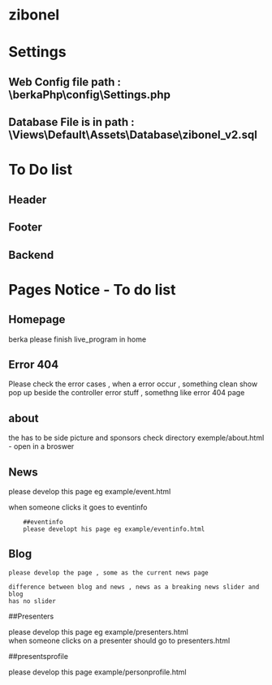 # zibonel

# Settings
## Web Config file path : \berkaPhp\config\Settings.php

## Database File is in path : \Views\Default\Assets\Database\zibonel_v2.sql

# To Do list

## Header
## Footer
## Backend


# Pages Notice - To do list

## Homepage
berka please finish live_program in home


## Error 404
Please check the error cases , when a error occur , something
clean show pop up beside the controller error stuff , somethng like
error 404 page

## about
the has to be side picture and sponsors check directory exemple/about.html - open in a broswer

## News



 please develop this page eg example/event.html

 when someone clicks it goes to eventinfo

        ##eventinfo
        please developt his page eg example/eventinfo.html

 ##  Blog

    please develop the page , some as the current news page

    difference between blog and news , news as a breaking news slider and blog
    has no slider

 ##Presenters

please develop this page eg example/presenters.html  
when someone clicks on a presenter should go to presenters.html

##presentsprofile

please develop this page example/personprofile.html

<div id="page-loader"><svg class="loader-1 loader-primary" width="65px" height="65px" viewBox="0 0 66 66" xmlns="http://www.w3.org/2000/svg"><circle class="circle" fill="none" stroke-width="3" stroke-linecap="round" cx="33" cy="33" r="30"></circle></svg></div
